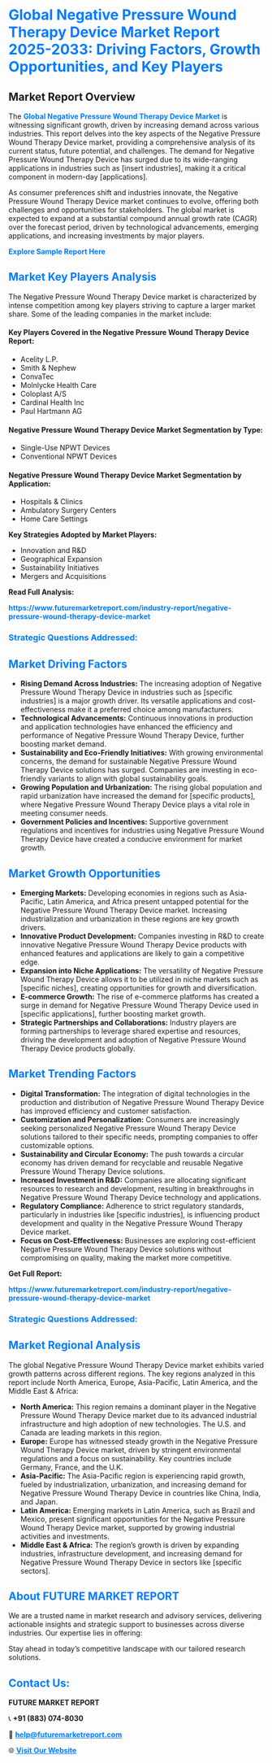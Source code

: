 <h1 style="color: #007BFF;">Global Negative Pressure Wound Therapy Device Market Report 2025-2033: Driving Factors, Growth Opportunities, and Key Players</h1>

<section id="overview">
<h2>Market Report Overview</h2>
<p>The <a href="https://www.futuremarketreport.com/industry-report/negative-pressure-wound-therapy-device-market" style="color: #007BFF; text-decoration: none;"><strong>Global Negative Pressure Wound Therapy Device Market</strong></a> is witnessing significant growth, driven by increasing demand across various industries. This report delves into the key aspects of the Negative Pressure Wound Therapy Device market, providing a comprehensive analysis of its current status, future potential, and challenges. The demand for Negative Pressure Wound Therapy Device has surged due to its wide-ranging applications in industries such as [insert industries], making it a critical component in modern-day [applications].</p>
<p>As consumer preferences shift and industries innovate, the Negative Pressure Wound Therapy Device market continues to evolve, offering both challenges and opportunities for stakeholders. The global market is expected to expand at a substantial compound annual growth rate (CAGR) over the forecast period, driven by technological advancements, emerging applications, and increasing investments by major players.</p>
</section>

<section id="overview">
<p><a href="https://www.futuremarketreport.com/request-sample/reportId=83985" style="color: #007BFF; text-decoration: none;"><strong>Explore Sample Report Here</strong></a></p>
</section>

<section id="key-players">
<h2 style="color: #007BFF;">Market Key Players Analysis</h2>
<p>The Negative Pressure Wound Therapy Device market is characterized by intense competition among key players striving to capture a larger market share. Some of the leading companies in the market include:</p>
<h4>Key Players Covered in the Negative Pressure Wound Therapy Device Report:</h4>
<ul><li>Acelity L.P.</li><li>Smith &amp; Nephew</li><li>ConvaTec</li><li>Molnlycke Health Care</li><li>Coloplast A/S</li><li>Cardinal Health Inc</li><li>Paul Hartmann AG</li></ul>
<h4>Negative Pressure Wound Therapy Device Market Segmentation by Type:</h4>
<ul><li>Single-Use NPWT Devices</li><li>Conventional NPWT Devices</li></ul>

<h4>Negative Pressure Wound Therapy Device Market Segmentation by Application:</h4>
<ul><li>Hospitals &amp; Clinics</li><li>Ambulatory Surgery Centers</li><li>Home Care Settings</li></ul>
<p><strong>Key Strategies Adopted by Market Players:</strong></p>
<ul>
<li>Innovation and R&D</li>
<li>Geographical Expansion</li>
<li>Sustainability Initiatives</li>
<li>Mergers and Acquisitions</li>
</ul>
</section>

<section>
<p><strong>Read Full Analysis: </strong></p><a href="https://www.futuremarketreport.com/industry-report/negative-pressure-wound-therapy-device-market" style="color: #007BFF; text-decoration: none;"><strong>https://www.futuremarketreport.com/industry-report/negative-pressure-wound-therapy-device-market</strong></a>
<h3 style="color: #007BFF;">Strategic Questions Addressed:</h3>
</section>

<section id="driving-factors">
<h2 style="color: #007BFF;">Market Driving Factors</h2>
<ul>
<li><strong>Rising Demand Across Industries:</strong> The increasing adoption of Negative Pressure Wound Therapy Device in industries such as [specific industries] is a major growth driver. Its versatile applications and cost-effectiveness make it a preferred choice among manufacturers.</li>
<li><strong>Technological Advancements:</strong> Continuous innovations in production and application technologies have enhanced the efficiency and performance of Negative Pressure Wound Therapy Device, further boosting market demand.</li>
<li><strong>Sustainability and Eco-Friendly Initiatives:</strong> With growing environmental concerns, the demand for sustainable Negative Pressure Wound Therapy Device solutions has surged. Companies are investing in eco-friendly variants to align with global sustainability goals.</li>
<li><strong>Growing Population and Urbanization:</strong> The rising global population and rapid urbanization have increased the demand for [specific products], where Negative Pressure Wound Therapy Device plays a vital role in meeting consumer needs.</li>
<li><strong>Government Policies and Incentives:</strong> Supportive government regulations and incentives for industries using Negative Pressure Wound Therapy Device have created a conducive environment for market growth.</li>
</ul>
</section>

<section id="growth-opportunities">
<h2 style="color: #007BFF;">Market Growth Opportunities</h2>
<ul>
<li><strong>Emerging Markets:</strong> Developing economies in regions such as Asia-Pacific, Latin America, and Africa present untapped potential for the Negative Pressure Wound Therapy Device market. Increasing industrialization and urbanization in these regions are key growth drivers.</li>
<li><strong>Innovative Product Development:</strong> Companies investing in R&D to create innovative Negative Pressure Wound Therapy Device products with enhanced features and applications are likely to gain a competitive edge.</li>
<li><strong>Expansion into Niche Applications:</strong> The versatility of Negative Pressure Wound Therapy Device allows it to be utilized in niche markets such as [specific niches], creating opportunities for growth and diversification.</li>
<li><strong>E-commerce Growth:</strong> The rise of e-commerce platforms has created a surge in demand for Negative Pressure Wound Therapy Device used in [specific applications], further boosting market growth.</li>
<li><strong>Strategic Partnerships and Collaborations:</strong> Industry players are forming partnerships to leverage shared expertise and resources, driving the development and adoption of Negative Pressure Wound Therapy Device products globally.</li>
</ul>
</section>

<section id="trending-factors">
<h2 style="color: #007BFF;">Market Trending Factors</h2>
<ul>
<li><strong>Digital Transformation:</strong> The integration of digital technologies in the production and distribution of Negative Pressure Wound Therapy Device has improved efficiency and customer satisfaction.</li>
<li><strong>Customization and Personalization:</strong> Consumers are increasingly seeking personalized Negative Pressure Wound Therapy Device solutions tailored to their specific needs, prompting companies to offer customizable options.</li>
<li><strong>Sustainability and Circular Economy:</strong> The push towards a circular economy has driven demand for recyclable and reusable Negative Pressure Wound Therapy Device solutions.</li>
<li><strong>Increased Investment in R&D:</strong> Companies are allocating significant resources to research and development, resulting in breakthroughs in Negative Pressure Wound Therapy Device technology and applications.</li>
<li><strong>Regulatory Compliance:</strong> Adherence to strict regulatory standards, particularly in industries like [specific industries], is influencing product development and quality in the Negative Pressure Wound Therapy Device market.</li>
<li><strong>Focus on Cost-Effectiveness:</strong> Businesses are exploring cost-efficient Negative Pressure Wound Therapy Device solutions without compromising on quality, making the market more competitive.</li>
</ul>
</section>

<section>
<p><strong>Get Full Report: </strong></p><a href="https://www.futuremarketreport.com/industry-report/negative-pressure-wound-therapy-device-market" style="color: #007BFF; text-decoration: none;"><strong>https://www.futuremarketreport.com/industry-report/negative-pressure-wound-therapy-device-market</strong></a>
<h3 style="color: #007BFF;">Strategic Questions Addressed:</h3>
</section>


<section id="regional-analysis">
<h2 style="color: #007BFF;">Market Regional Analysis</h2>
<p>The global Negative Pressure Wound Therapy Device market exhibits varied growth patterns across different regions. The key regions analyzed in this report include North America, Europe, Asia-Pacific, Latin America, and the Middle East & Africa:</p>
<ul>
<li><strong>North America:</strong> This region remains a dominant player in the Negative Pressure Wound Therapy Device market due to its advanced industrial infrastructure and high adoption of new technologies. The U.S. and Canada are leading markets in this region.</li>
<li><strong>Europe:</strong> Europe has witnessed steady growth in the Negative Pressure Wound Therapy Device market, driven by stringent environmental regulations and a focus on sustainability. Key countries include Germany, France, and the U.K.</li>
<li><strong>Asia-Pacific:</strong> The Asia-Pacific region is experiencing rapid growth, fueled by industrialization, urbanization, and increasing demand for Negative Pressure Wound Therapy Device in countries like China, India, and Japan.</li>
<li><strong>Latin America:</strong> Emerging markets in Latin America, such as Brazil and Mexico, present significant opportunities for the Negative Pressure Wound Therapy Device market, supported by growing industrial activities and investments.</li>
<li><strong>Middle East & Africa:</strong> The region’s growth is driven by expanding industries, infrastructure development, and increasing demand for Negative Pressure Wound Therapy Device in sectors like [specific sectors].</li>
</ul>
</section>

<footer>
<h2 style="color: #007BFF;">About FUTURE MARKET REPORT</h2>
<p>We are a trusted name in market research and advisory services, delivering actionable insights and strategic support to businesses across diverse industries. Our expertise lies in offering:</p>

<p>Stay ahead in today’s competitive landscape with our tailored research solutions.</p>

<h2 style="color: #007BFF;">Contact Us:</h2>
<p><strong>FUTURE MARKET REPORT</strong></p>
<p>📞 <strong>+91 (883) 074-8030</strong></p>
<p>📧 <strong><a href="mailto:help@futuremarketreport.com" style="color: #007BFF;">help@futuremarketreport.com</a></strong></p>
<p>🌐 <strong><a href="https://www.futuremarketreport.com/" style="color: #007BFF;">Visit Our Website</a></strong></p>
</footer>